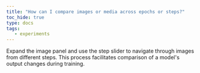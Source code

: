 ```yaml
---
title: "How can I compare images or media across epochs or steps?"
toc_hide: true
type: docs
tags:
   - experiments
---
```

Expand the image panel and use the step slider to navigate through images from different steps. This process facilitates comparison of a model's output changes during training.